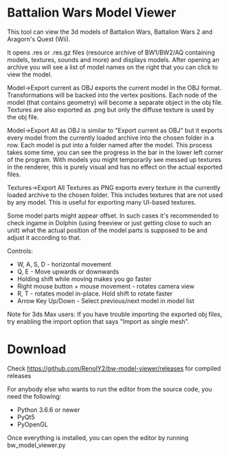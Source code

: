 # Battalion Wars Model Viewer

This tool can view the 3d models of Battalion Wars, Battalion Wars 2 and Aragorn's Quest (Wii).

It opens .res or .res.gz files (resource archive of BW1/BW2/AQ containing models, textures, sounds and more) and 
displays models. After opening an archive you will see a list of model names on the right that you can click to view the model.

Model->Export current as OBJ exports the current model in the OBJ format. Transformations will be backed into the 
vertex positions. Each node of the model (that contains geometry) will become a separate object in the obj file. 
Textures are also exported as .png but only the diffuse texture is used by the obj file.

Model->Export All as OBJ is similar to "Export current as OBJ" but it exports every model from the currently 
loaded archive into the chosen folder in a row. Each model is put into a folder named after the model. This process
takes some time, you can see the progress in the bar in the lower left corner of the program. With models you might
temporarily see messed up textures in the renderer, this is purely visual and has no effect on the actual exported files.

Textures->Export All Textures as PNG exports every texture in the currently loaded archive to the chosen folder. This
includes textures that are not used by any model. This is useful for exporting many UI-based textures.

Some model parts might appear offset. In such cases it's recommended to check ingame in Dolphin (using freeview
or just getting close to such an unit) what the actual position of the model parts is supposed to be and 
adjust it according to that.

Controls:

* W, A, S, D - horizontal movement 
* Q, E - Move upwards or downwards
* Holding shift while moving makes you go faster
* Right mouse button + mouse movement - rotates camera view
* R, T - rotates model in-place. Hold shift to rotate faster
* Arrow Key Up/Down - Select previous/next model in model list

Note for 3ds Max users: If you have trouble importing the exported obj files, try enabling the import option 
that says "Import as single mesh".

# Download
Check https://github.com/RenolY2/bw-model-viewer/releases for compiled releases

For anybody else who wants to run the editor from the source code, you need the following:
- Python 3.6.6 or newer
- PyQt5
- PyOpenGL

Once everything is installed, you can open the editor by running bw_model_viewer.py